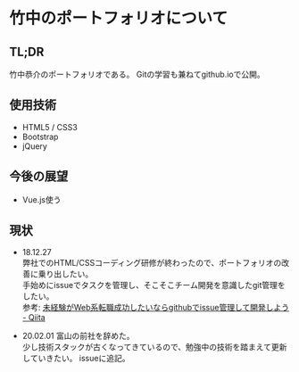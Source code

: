 # 竹中のポートフォリオについて
## TL;DR
竹中恭介のポートフォリオである。
Gitの学習も兼ねてgithub.ioで公開。

## 使用技術
- HTML5 / CSS3
- Bootstrap
- jQuery

## 今後の展望
- Vue.js使う

## 現状
- 18.12.27  
弊社でのHTML/CSSコーディング研修が終わったので、ポートフォリオの改善に乗り出したい。  
手始めにissueでタスクを管理し、そこそこチーム開発を意識したgit管理をしたい。  
参考: [未経験がWeb系転職成功したいならgithubでissue管理して開発しよう - Qiita](https://qiita.com/fukubaka0825/items/c7710b4e87d478c8ba3b)

- 20.02.01
富山の前社を辞めた。  
少し技術スタックが古くなってきているので、勉強中の技術を踏まえて更新していきたい。
issueに追記。
